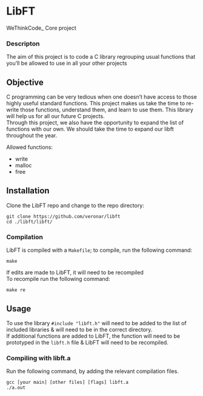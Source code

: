 # **LibFT**

WeThinkCode_ Core project

### **Descripton**
The aim of this project is to code a C library regrouping usual functions that you’ll be allowed to use in all your other projects

## Objective
C programming can be very tedious when one doesn’t have access to those highly useful standard functions. This project makes us take the time to re-write those functions, understand them, and learn to use them. This library will help us for all our future C
projects.  
Through this project, we also have the opportunity to expand the list of functions with our own. We should take the time to expand our libft throughout the year.  

Allowed functions:
- write
- malloc
- free

## Installation

Clone the LibFT repo and change to the repo directory:

```
git clone https://github.com/veronar/libft
cd ./libft/libft/
```

### Compilation

LibFT is compiled with a `Makefile`; to compile, run the following command:

```
make
```
If edits are made to LibFT, it will need to be recompiled  
To recompile run the following command:

```
make re
```

## Usage

To use the library  `#include "libft.h"` will need to be added to the list of included libraries & will need to be in the correct directory.  
If additional functions are added to LibFT, the function will need to be prototyped in the `libft.h` file & LibFT will need to be recompiled.

### Compiling with libft.a

Run the following command, by adding the relevant compilation files.

```
gcc [your main] [other files] [flags] libft.a
./a.out
```
